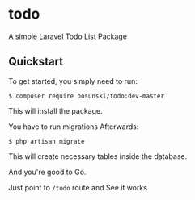 # todo
A simple Laravel Todo List Package

<a name="quickstart">Quickstart</a>
--------
To get started, you simply need to run:

    $ composer require bosunski/todo:dev-master
    
This will install the package.

You have to run migrations Afterwards:

    $ php artisan migrate
    
This will create necessary tables inside the database.

And you're good to Go.

Just point to `/todo` route and See it works.
